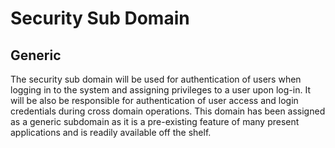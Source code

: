 <h1>Security Sub Domain</h1>
<h2>Generic</h2>
<p>The security sub domain will be used for authentication of users when logging in to the system and assigning privileges
to a user upon log-in. It will be also be responsible for authentication of user access and login credentials during cross
domain operations. This domain has been assigned as a generic subdomain as it is a pre-existing feature of many present
applications and is readily available off the shelf.
</p>